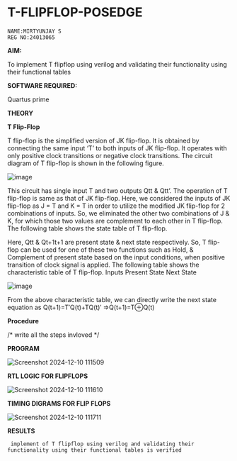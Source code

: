 # T-FLIPFLOP-POSEDGE
```
NAME:MIRTYUNJAY S
REG NO:24013065
```
**AIM:**

To implement  T flipflop using verilog and validating their functionality using their functional tables

**SOFTWARE REQUIRED:**

Quartus prime

**THEORY**

**T Flip-Flop**

T flip-flop is the simplified version of JK flip-flop. It is obtained by connecting the same input ‘T’ to both inputs of JK flip-flop. It operates with only positive clock transitions or negative clock transitions. The circuit diagram of T flip-flop is shown in the following figure.

![image](https://github.com/naavaneetha/T-FLIPFLOP-POSEDGE/assets/154305477/458a68fe-2d08-4a9d-ac4f-7ae0480ce0bd)

 
This circuit has single input T and two outputs Qtt & Qtt’. The operation of T flip-flop is same as that of JK flip-flop. Here, we considered the inputs of JK flip-flop as J = T and K = T in order to utilize the modified JK flip-flop for 2 combinations of inputs. So, we eliminated the other two combinations of J & K, for which those two values are complement to each other in T flip-flop. The following table shows the state table of T flip-flop.

Here, Qtt & Qt+1t+1 are present state & next state respectively. So, T flip-flop can be used for one of these two functions such as Hold, & Complement of present state based on the input conditions, when positive transition of clock signal is applied. The following table shows the characteristic table of T flip-flop. Inputs Present State Next State

![image](https://github.com/naavaneetha/T-FLIPFLOP-POSEDGE/assets/154305477/cdd7fb32-539f-4b66-bb8d-f305a153c886)

 
From the above characteristic table, we can directly write the next state equation as Q(t+1)=T′Q(t)+TQ(t)′ ⇒Q(t+1)=T⊕Q(t)

**Procedure**

/* write all the steps invloved */

**PROGRAM**

![Screenshot 2024-12-10 111509](https://github.com/user-attachments/assets/b470815d-43b5-4de1-bda7-9a5c5551f052)

**RTL LOGIC FOR FLIPFLOPS**

![Screenshot 2024-12-10 111610](https://github.com/user-attachments/assets/40503963-4ef9-4221-a1c2-dd28251dbb51)


**TIMING DIGRAMS FOR FLIP FLOPS**

![Screenshot 2024-12-10 111711](https://github.com/user-attachments/assets/3f6d8cff-103f-4575-aae9-a0a897ff6c73)


**RESULTS**
```
 implement of T flipflop using verilog and validating their functionality using their functional tables is verified
```
